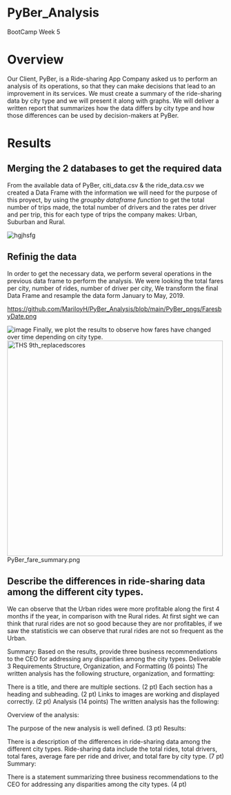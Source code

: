 # PyBer_Analysis
BootCamp Week 5

# Overview
Our Client, PyBer, is a Ride-sharing App Company asked us to perform an analysis of its operations, so that they can make decisions that lead to an improvement in its services. We must create a summary of the ride-sharing data by city type and we will present it along with graphs. We will deliver a  written report that summarizes how the data differs by city type and how those differences can be used by decision-makers at PyBer.

# Results
## Merging the 2 databases to get the required data
From the available data of PyBer,  citi_data.csv & the ride_data.csv we created a Data Frame with the information we will need for the purpose of this proyect, by using the *groupby dataframe function* to get the total number of trips made, the total number of drivers and the rates per driver and per trip, this  for each type of trips the company makes: Urban, Suburban and Rural. 

<img widht="500" alt="hgjhsfg" src="https://user-images.githubusercontent.com/102195803/166848804-937c262e-54d2-4f3c-9d28-fd85fa4b8489.png">

## Refinig the data
In order to get the necessary data, we perform several operations in the previous data frame to perform the analysis. We were looking the total fares per city, number of rides, number of driver per city, We transform the final Data Frame and resample the data form January to May, 2019.

https://github.com/MariloyH/PyBer_Analysis/blob/main/PyBer_pngs/FaresbyDate.png

![image](https://user-images.githubusercontent.com/102195803/166849666-4ce12e10-23be-4134-827d-d04c73a321c6.png)
Finally, we plot the results to observe how fares have changed over time depending on city type.
<img width="500" alt="THS 9th_replacedscores" src="https://user-images.githubusercontent.com/102195803/165583518-e8c2e7a7-3d02-4dfe-8225-b7fc7a5f495f.png">
PyBer_fare_summary.png

## Describe the differences in ride-sharing data among the different city types.
We can observe that the Urban rides were more profitable along the first 4 months if the year, in comparison with tne Rural rides. 
At first sight we can think that rural rides are not so good because they are nor profitables, if we saw the statisticis we can observe that rural rides are not so frequent as the Urban. 

Summary: Based on the results, provide three business recommendations to the CEO for addressing any disparities among the city types.
Deliverable 3 Requirements
Structure, Organization, and Formatting (6 points)
The written analysis has the following structure, organization, and formatting:

There is a title, and there are multiple sections. (2 pt)
Each section has a heading and subheading. (2 pt)
Links to images are working and displayed correctly. (2 pt)
Analysis (14 points)
The written analysis has the following:



Overview of the analysis:

The purpose of the new analysis is well defined. (3 pt)
Results:

There is a description of the differences in ride-sharing data among the different city types. Ride-sharing data include the total rides, total drivers, total fares, average fare per ride and driver, and total fare by city type. (7 pt)
Summary:

There is a statement summarizing three business recommendations to the CEO for addressing any disparities among the city types. (4 pt)
